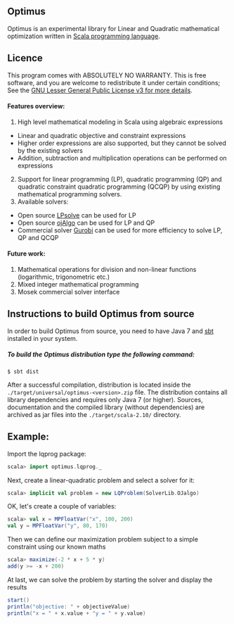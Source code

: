 ## Optimus

Optimus is an experimental library for Linear and Quadratic mathematical optimization written in [Scala programming language](http://scala-lang.org).

## Licence 

This program comes with ABSOLUTELY NO WARRANTY. This is free software, and you are welcome to redistribute it under certain conditions; See the [GNU Lesser General Public License v3 for more details](http://www.gnu.org/licenses/lgpl-3.0.en.html).

#### Features overview:
1. High level mathematical modeling in Scala using algebraic expressions
  * Linear and quadratic objective and constraint expressions
  * Higher order expressions are also supported, but they cannot be solved by the existing solvers
  * Addition, subtraction and multiplication operations can be performed on expressions
2. Support for linear programming (LP), quadratic programming (QP) and quadratic constraint quadratic programming (QCQP) by using existing mathematical programming solvers.
3. Available solvers:
  * Open source [LPsolve](http://sourceforge.net/projects/lpsolve/) can be used for LP
  * Open source [ojAlgo](http://ojalgo.org/) can be used for LP and QP
  * Commercial solver [Gurobi](http://www.gurobi.com/) can be used for more efficiency to solve LP, QP and QCQP

#### Future work:
1. Mathematical operations for division and non-linear functions (logarithmic, trigonometric etc.)
2. Mixed integer mathematical programming
3. Mosek commercial solver interface

## Instructions to build Optimus from source

In order to build Optimus from source, you need to have Java 7 and [sbt](http://www.scala-sbt.org/) installed in your system.

##### To build the Optimus distribution type the following command:

```
$ sbt dist
```

After a successful compilation, distribution is located inside the `./target/universal/optimus-<version>.zip` file. The distribution contains all library dependencies and requires only Java 7 (or higher). Sources, documentation and the compiled library (without dependencies) are archived as jar files into the `./target/scala-2.10/` directory.

## Example:

Import the lqprog package:

```scala
scala> import optimus.lqprog._
```

Next, create a linear-quadratic problem and select a solver for it:

```scala
scala> implicit val problem = new LQProblem(SolverLib.OJalgo)
```

OK, let's create a couple of variables:

```scala
scala> val x = MPFloatVar("x", 100, 200)
val y = MPFloatVar("y", 80, 170)
```

Then we can define our maximization problem subject to a simple constraint using our known maths

```scala
scala> maximize(-2 * x + 5 * y)
add(y >= -x + 200)
```

At last, we can solve the problem by starting the solver and display the results

```scala
start()
println("objective: " + objectiveValue)
println("x = " + x.value + "y = " + y.value)
```
